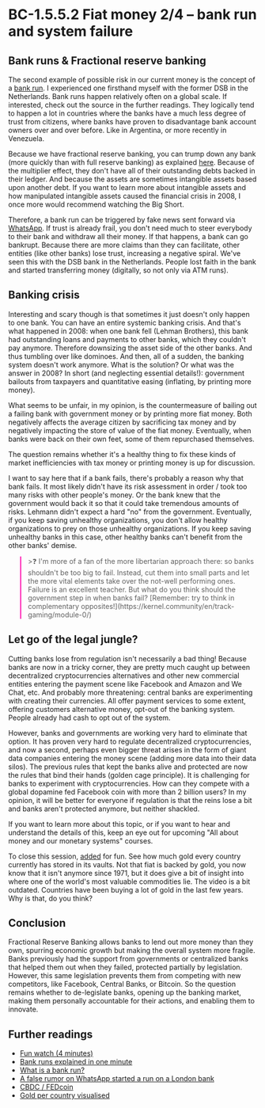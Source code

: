 # BC-1.5.5.2 Fiat money 2/4 – bank run and system failure

## Bank runs & Fractional reserve banking

The second example of possible risk in our current money is the concept of a [bank run](https://en.wikipedia.org/wiki/Bank_run). I experienced one firsthand myself with the former DSB in the Netherlands. Bank runs happen relatively often on a global scale. If interested, check out the source in the further readings. They logically tend to happen a lot in countries where the banks have a much less degree of trust from citizens, where banks have proven to disadvantage bank account owners over and over before. Like in Argentina, or more recently in Venezuela. 

Because we have fractional reserve banking, you can trump down any bank (more quickly than with full reserve banking) as explained [here](https://www.youtube.com/watch?v=xa75BfmXQH4). Because of the multiplier effect, they don't have all of their outstanding debts backed in their ledger. And because the assets are sometimes intangible assets based upon another debt. If you want to learn more about intangible assets and how manipulated intangible assets caused the financial crisis in 2008, I once more would recommend watching the Big Short. 


Therefore, a bank run can be triggered by fake news sent forward via [WhatsApp]( https://www.businessinsider.nl/whatsapp-rumour-started-run-on-metro-bank-2019-5?international=true&r=US). If trust is already frail, you don't need much to steer everybody to their bank and withdraw all their money. If that happens, a bank can go bankrupt. Because there are more claims than they can facilitate, other entities (like other banks) lose trust, increasing a negative spiral. We've seen this with the DSB bank in the Netherlands. People lost faith in the bank and started transferring money (digitally, so not only via ATM runs).

## Banking crisis

Interesting and scary though is that sometimes it just doesn't only happen to one bank. You can have an entire systemic banking crisis. And that's what happened in 2008: when one bank fell (Lehman Brothers), this bank had outstanding loans and payments to other banks,
which they couldn't pay anymore. Therefore downsizing the asset side of the other banks. And thus tumbling over like dominoes. And then, all of a sudden, the banking system doesn't work anymore. What is the solution? Or what was the answer in 2008? In short (and neglecting essential details!): government bailouts from taxpayers and quantitative easing (inflating, by printing more money). 

What seems to be unfair, in my opinion, is the countermeasure of bailing out a failing bank with government money or by printing more fiat money. Both negatively affects the average citizen by sacrificing tax money and by negatively impacting the store of value of the fiat money. Eventually, when banks were back on their own feet, some of them repurchased themselves. 

The question remains whether it's a healthy thing to fix these kinds of market inefficiencies with tax money or printing money is up for discussion. 

I want to say here that if a bank fails, there's probably a reason why that bank fails. It most likely didn't have its risk assessment in order / took too many risks with other people's money. Or the bank knew that the government would back it so that it could take tremendous amounts of risks. Lehmann didn't expect a hard "no" from the government. Eventually, if you keep saving unhealthy organizations, you don't allow healthy organizations to prey on those unhealthy organizations. If you keep saving unhealthy banks in this case, other healthy banks can't benefit from the other banks' demise. 

<blockquote style="border-color: #ff0bac"> >❓ I'm more of a fan of the more libertarian approach there: so banks shouldn't be too big to fail. Instead, cut them into small parts and let the more vital elements take over the not-well performing ones. Failure is an excellent teacher. But what do you think should the government step in when banks fail? [Remember: try to think in complementary opposites!](https://kernel.community/en/track-gaming/module-0/) </blockquote> 

## Let go of the legal jungle? 

Cutting banks lose from regulation isn't necessarily a bad thing! Because banks are now in a tricky corner, they are pretty much caught up between decentralized cryptocurrencies alternatives and other new commercial entities entering the payment scene like Facebook and Amazon and We Chat, etc. And probably more threatening: central banks are experimenting with creating their currencies. All offer payment services to some extent, offering customers alternative money, opt-out of the banking system. People already had cash to opt out of the system. 

However, banks and governments are working very hard to eliminate that option. It has proven very hard to regulate decentralized cryptocurrencies, and now a second, perhaps even bigger threat arises in the form of giant data companies entering the money scene (adding more data into their data silos). The previous rules that kept the banks alive and protected are now the rules that bind their hands (golden cage principle). It is challenging for banks to experiment with cryptocurrencies. How can they compete with a global dopamine fed Facebook coin with more than 2 billion users? In my opinion, it will be better for everyone if regulation is that the reins lose a bit and banks aren't protected anymore, but neither shackled. 

If you want to learn more about this topic, or if you want to hear and understand the details of this, keep an eye out for upcoming "All about money and our monetary systems" courses. 

To close this session, [added]( https://www.youtube.com/watch?v=3oXMGeEQfeg&feature=emb_logo) for fun. See how much gold every country currently has stored in its vaults. Not that fiat is backed by gold, you now know that it isn't anymore since 1971, but it does give a bit of insight into where one of the world's most valuable commodities lie. The video is a bit outdated. Countries have been buying a lot of gold in the last few years. Why is that, do you think?  

## Conclusion
Fractional Reserve Banking allows banks to lend out more money than they own, spurring economic growth but making the overall system more fragile. Banks previously had the support from governments or centralized banks that helped them out when they failed, protected partially by legislation. However, this same legislation prevents them from competing with new competitors, like Facebook, Central Banks, or Bitcoin. So the question remains whether to de-legislate banks, opening up the banking market, making them personally accountable for their actions, and enabling them to innovate. 

## Further readings 
* [Fun watch (4 minutes)](https://www.youtube.com/watch?v=iPkJH6BT7dM)
* [Bank runs explained in one minute](https://www.youtube.com/watch?v=xa75BfmXQH4)
* [What is a bank run? ](https://en.wikipedia.org/wiki/Bank_run)
* [A false rumor on WhatsApp started a run on a London bank](https://www.businessinsider.nl/whatsapp-rumour-started-run-on-metro-bank-2019-5?international=true&r=US)
* [CBDC / FEDcoin](https://cryptonomics.org/2015/02/05/which-fedcoin/)
* [Gold per country visualised](https://www.youtube.com/watch?v=3oXMGeEQfeg&feature=emb_logo)
